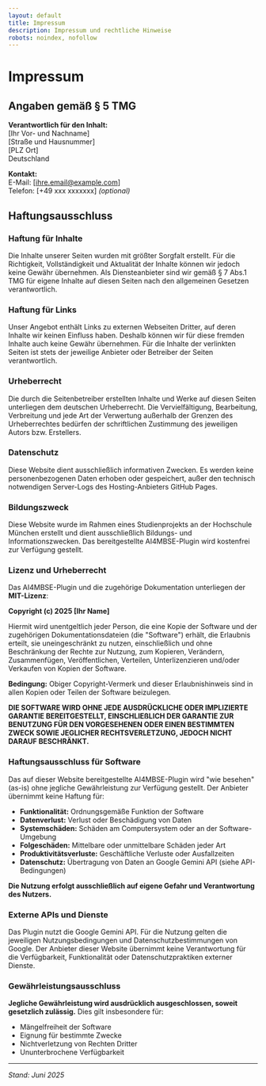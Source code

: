 ```yaml
---
layout: default
title: Impressum
description: Impressum und rechtliche Hinweise
robots: noindex, nofollow
---
```


# Impressum

## Angaben gemäß § 5 TMG

**Verantwortlich für den Inhalt:**  
[Ihr Vor- und Nachname]  
[Straße und Hausnummer]  
[PLZ Ort]  
Deutschland

**Kontakt:**  
E-Mail: [ihre.email@example.com]  
Telefon: [+49 xxx xxxxxxx] *(optional)*

## Haftungsausschluss

### Haftung für Inhalte
Die Inhalte unserer Seiten wurden mit größter Sorgfalt erstellt. Für die Richtigkeit, Vollständigkeit und Aktualität der Inhalte können wir jedoch keine Gewähr übernehmen. Als Diensteanbieter sind wir gemäß § 7 Abs.1 TMG für eigene Inhalte auf diesen Seiten nach den allgemeinen Gesetzen verantwortlich.

### Haftung für Links
Unser Angebot enthält Links zu externen Webseiten Dritter, auf deren Inhalte wir keinen Einfluss haben. Deshalb können wir für diese fremden Inhalte auch keine Gewähr übernehmen. Für die Inhalte der verlinkten Seiten ist stets der jeweilige Anbieter oder Betreiber der Seiten verantwortlich.

### Urheberrecht
Die durch die Seitenbetreiber erstellten Inhalte und Werke auf diesen Seiten unterliegen dem deutschen Urheberrecht. Die Vervielfältigung, Bearbeitung, Verbreitung und jede Art der Verwertung außerhalb der Grenzen des Urheberrechtes bedürfen der schriftlichen Zustimmung des jeweiligen Autors bzw. Erstellers.

### Datenschutz
Diese Website dient ausschließlich informativen Zwecken. Es werden keine personenbezogenen Daten erhoben oder gespeichert, außer den technisch notwendigen Server-Logs des Hosting-Anbieters GitHub Pages.

### Bildungszweck
Diese Website wurde im Rahmen eines Studienprojekts an der Hochschule München erstellt und dient ausschließlich Bildungs- und Informationszwecken. Das bereitgestellte AI4MBSE-Plugin wird kostenfrei zur Verfügung gestellt.


### Lizenz und Urheberrecht
Das AI4MBSE-Plugin und die zugehörige Dokumentation unterliegen der **MIT-Lizenz**:

**Copyright (c) 2025 [Ihr Name]**

Hiermit wird unentgeltlich jeder Person, die eine Kopie der Software und der zugehörigen Dokumentationsdateien (die "Software") erhält, die Erlaubnis erteilt, sie uneingeschränkt zu nutzen, einschließlich und ohne Beschränkung der Rechte zur Nutzung, zum Kopieren, Verändern, Zusammenfügen, Veröffentlichen, Verteilen, Unterlizenzieren und/oder Verkaufen von Kopien der Software.

**Bedingung:** Obiger Copyright-Vermerk und dieser Erlaubnishinweis sind in allen Kopien oder Teilen der Software beizulegen.

**DIE SOFTWARE WIRD OHNE JEDE AUSDRÜCKLICHE ODER IMPLIZIERTE GARANTIE BEREITGESTELLT, EINSCHLIEßLICH DER GARANTIE ZUR BENUTZUNG FÜR DEN VORGESEHENEN ODER EINEN BESTIMMTEN ZWECK SOWIE JEGLICHER RECHTSVERLETZUNG, JEDOCH NICHT DARAUF BESCHRÄNKT.**

### Haftungsausschluss für Software
Das auf dieser Website bereitgestellte AI4MBSE-Plugin wird "wie besehen" (as-is) ohne jegliche Gewährleistung zur Verfügung gestellt. Der Anbieter übernimmt keine Haftung für:

- **Funktionalität:** Ordnungsgemäße Funktion der Software
- **Datenverlust:** Verlust oder Beschädigung von Daten
- **Systemschäden:** Schäden am Computersystem oder an der Software-Umgebung
- **Folgeschäden:** Mittelbare oder unmittelbare Schäden jeder Art
- **Produktivitätsverluste:** Geschäftliche Verluste oder Ausfallzeiten
- **Datenschutz:** Übertragung von Daten an Google Gemini API (siehe API-Bedingungen)

**Die Nutzung erfolgt ausschließlich auf eigene Gefahr und Verantwortung des Nutzers.**

### Externe APIs und Dienste
Das Plugin nutzt die Google Gemini API. Für die Nutzung gelten die jeweiligen Nutzungsbedingungen und Datenschutzbestimmungen von Google. Der Anbieter dieser Website übernimmt keine Verantwortung für die Verfügbarkeit, Funktionalität oder Datenschutzpraktiken externer Dienste.

### Gewährleistungsausschluss
**Jegliche Gewährleistung wird ausdrücklich ausgeschlossen, soweit gesetzlich zulässig.** Dies gilt insbesondere für:
- Mängelfreiheit der Software
- Eignung für bestimmte Zwecke  
- Nichtverletzung von Rechten Dritter
- Ununterbrochene Verfügbarkeit

---

*Stand: Juni 2025*
